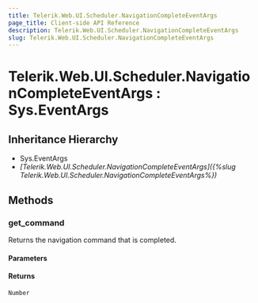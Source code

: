 ```yaml
---
title: Telerik.Web.UI.Scheduler.NavigationCompleteEventArgs
page_title: Client-side API Reference
description: Telerik.Web.UI.Scheduler.NavigationCompleteEventArgs
slug: Telerik.Web.UI.Scheduler.NavigationCompleteEventArgs
---
```


# Telerik.Web.UI.Scheduler.NavigationCompleteEventArgs : Sys.EventArgs

## Inheritance Hierarchy

* Sys.EventArgs
* *[Telerik.Web.UI.Scheduler.NavigationCompleteEventArgs]({%slug Telerik.Web.UI.Scheduler.NavigationCompleteEventArgs%})*

## Methods

### get_command

Returns the navigation command that is completed.

#### Parameters

#### Returns

`Number`
